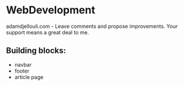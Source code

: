 # WebDevelopment
adamdjellouli.com - Leave comments and propose improvements. Your support means a great deal to me.

## Building blocks:

* navbar
* footer
* article page
